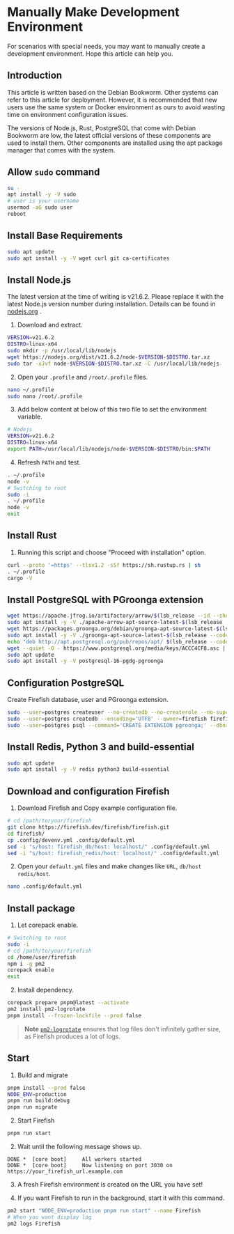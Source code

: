 # Manually Make Development Environment

For scenarios with special needs, you may want to manually create a development environment. Hope this article can help you.

## Introduction

This article is written based on the Debian Bookworm. Other systems can refer to this article for deployment. However, it is recommended that new users use the same system or Docker environment as ours to avoid wasting time on environment configuration issues.

The versions of Node.js, Rust, PostgreSQL that come with Debian Bookworm are low, the latest official versions of these components are used to install them. Other components are installed using the apt package manager that comes with the system.

## Allow `sudo` command

```sh
su -
apt install -y -V sudo
# user is your username
usermod -aG sudo user
reboot
```

## Install Base Requirements

```sh
sudo apt update
sudo apt install -y -V wget curl git ca-certificates
```

## Install Node.js

The latest version at the time of writing is v21.6.2. Please replace it with the latest Node.js version number during installation. Details can be found in [nodejs.org](https://nodejs.org) .

1. Download and extract.

```sh
VERSION=v21.6.2
DISTRO=linux-x64
sudo mkdir -p /usr/local/lib/nodejs
wget https://nodejs.org/dist/v21.6.2/node-$VERSION-$DISTRO.tar.xz
sudo tar -xJvf node-$VERSION-$DISTRO.tar.xz -C /usr/local/lib/nodejs
```

2. Open your `.profile` and `/root/.profile` files.

```sh
nano ~/.profile
sudo nano /root/.profile
```

3. Add below content at below of this two file to set the environment variable.

```sh
# Nodejs
VERSION=v21.6.2
DISTRO=linux-x64
export PATH=/usr/local/lib/nodejs/node-$VERSION-$DISTRO/bin:$PATH
```

4. Refresh `PATH` and test.

```sh
. ~/.profile
node -v
# Switching to root
sudo -i
. ~/.profile
node -v
exit
```

## Install Rust

1. Running this script and choose "Proceed with installation" option.

```sh
curl --proto '=https' --tlsv1.2 -sSf https://sh.rustup.rs | sh
. ~/.profile
cargo -V
```

## Install PostgreSQL with PGroonga extension

```sh
wget https://apache.jfrog.io/artifactory/arrow/$(lsb_release --id --short | tr 'A-Z' 'a-z')/apache-arrow-apt-source-latest-$(lsb_release --codename --short).deb
sudo apt install -y -V ./apache-arrow-apt-source-latest-$(lsb_release --codename --short).deb
wget https://packages.groonga.org/debian/groonga-apt-source-latest-$(lsb_release --codename --short).deb
sudo apt install -y -V ./groonga-apt-source-latest-$(lsb_release --codename --short).deb
echo "deb http://apt.postgresql.org/pub/repos/apt/ $(lsb_release --codename --short)-pgdg main" | sudo tee /etc/apt/sources.list.d/pgdg.list
wget --quiet -O - https://www.postgresql.org/media/keys/ACCC4CF8.asc | sudo apt-key add -
sudo apt update
sudo apt install -y -V postgresql-16-pgdg-pgroonga
```

## Configuration PostgreSQL

Create Firefish database, user and PGroonga extension.

```sh
sudo --user=postgres createuser --no-createdb --no-createrole --no-superuser --encrypted --pwprompt firefish
sudo --user=postgres createdb --encoding='UTF8' --owner=firefish firefish_db
sudo --user=postgres psql --command='CREATE EXTENSION pgroonga;' --dbname=firefish_db
```

## Install Redis, Python 3 and build-essential

```sh
sudo apt update
sudo apt install -y -V redis python3 build-essential
```

## Download and configuration Firefish

1. Download Firefish and Copy example configuration file.

```sh
# cd /path/to/your/firefish
git clone https://firefish.dev/firefish/firefish.git
cd firefish/
cp .config/devenv.yml .config/default.yml
sed -i "s/host: firefish_db/host: localhost/" .config/default.yml
sed -i "s/host: firefish_redis/host: localhost/" .config/default.yml
```

2. Open your `default.yml` files and make changes like `URL`, `db/host` `redis/host`.

```sh
nano .config/default.yml
```

## Install package

1. Let corepack enable.

```sh
# Switching to root
sudo -i
# cd /path/to/your/firefish
cd /home/user/firefish
npm i -g pm2
corepack enable
exit
```

2. Install dependency.

```sh
corepack prepare pnpm@latest --activate
pm2 install pm2-logrotate
pnpm install --frozen-lockfile --prod false
```

> **Note**
> [`pm2-logrotate`](https://github.com/keymetrics/pm2-logrotate/blob/master/README.md) ensures that log files don't infinitely gather size, as Firefish produces a lot of logs.

## Start

1. Build and migrate

```sh
pnpm install --prod false
NODE_ENV=production
pnpm run build:debug
pnpm run migrate
```

2. Start Firefish

```sh
pnpm run start
```

2. Wait until the following message shows up.

```log
DONE *  [core boot]     All workers started
DONE *  [core boot]     Now listening on port 3030 on https://your_firefish_url.example.com
```

3. A fresh Firefish environment is created on the URL you have set!

4. If you want Firefish to run in the background, start it with this command.

```sh
pm2 start "NODE_ENV=production pnpm run start" --name Firefish
# When you want display log
pm2 logs Firefish
```
